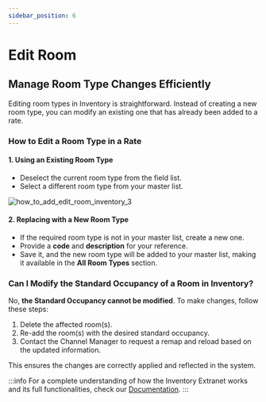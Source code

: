 ```yaml
---
sidebar_position: 6
---
```


# Edit Room

## Manage Room Type Changes Efficiently

Editing room types in Inventory is straightforward. Instead of creating a new room type, you can modify an existing one that has already been added to a rate.

### How to Edit a Room Type in a Rate

#### 1. Using an Existing Room Type
- Deselect the current room type from the field list.
- Select a different room type from your master list.

![how_to_add_edit_room_inventory_3](https://storage.travelgate.com/kbase/how_to_add_edit_room_inventory_3.jpg)

#### 2. Replacing with a New Room Type
- If the required room type is not in your master list, create a new one.
- Provide a **code** and **description** for your reference.
- Save it, and the new room type will be added to your master list, making it available in the **All Room Types** section.


### Can I Modify the Standard Occupancy of a Room in Inventory?

No, **the Standard Occupancy cannot be modified**. To make changes, follow these steps:

1. Delete the affected room(s).
2. Re-add the room(s) with the desired standard occupancy.
3. Contact the Channel Manager to request a remap and reload based on the updated information.

This ensures the changes are correctly applied and reflected in the system.

:::info
For a complete understanding of how the Inventory Extranet works and its full functionalities, check our [Documentation](/docs/apps/inventory/extranet/overview).
:::
